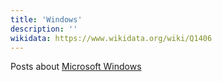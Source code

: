 ```yaml
---
title: 'Windows'
description: ''
wikidata: https://www.wikidata.org/wiki/Q1406
---
```


Posts about [Microsoft Windows](https://de.wikipedia.org/wiki/Microsoft_Windows)

